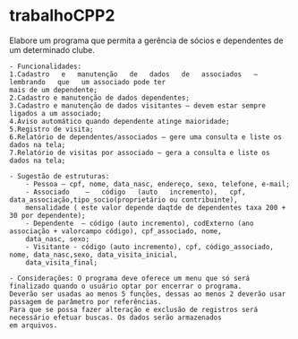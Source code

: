 # trabalhoCPP2
 
Elabore   um  programa  que   permita  a  gerência  de  sócios   e  dependentes   de   um determinado clube.

    - Funcionalidades:
    1.Cadastro   e   manutenção   de   dados   de   associados   –   lembrando   que   um associado pode ter 
    mais de um dependente;
    2.Cadastro e manutenção de dados dependentes;
    3.Cadastro e manutenção de dados visitantes – devem estar sempre ligados a um associado;
    4.Aviso automático quando dependente atinge maioridade;
    5.Registro de visita;
    6.Relatório de dependentes/associados – gere uma consulta e liste os dados na tela;
    7.Relatório de visitas por associado – gera a consulta e liste os dados na tela;
    
    - Sugestão de estruturas:
        - Pessoa – cpf, nome, data_nasc, endereço, sexo, telefone, e-mail;
        - Associado    –   código   (auto   incremento),   cpf,   data_associação,tipo_socio(proprietário ou contribuinte), 
        mensalidade ( este valor depende daqtde de dependentes taxa 200 + 30 por dependente);
        - Dependente  – código (auto incremento), codExterno (ano associação + valorcampo código), cpf_associado, nome, 
        data_nasc, sexo;
        - Visitante - código (auto incremento), cpf, código_associado, nome, data_nasc,sexo, data_visita_inicial, 
        data_visita_final;
    
    - Considerações: O programa deve oferece um menu que só será finalizado quando o usuário optar por encerrar o programa.
    Deverão ser usadas ao menos 5 funções, dessas ao menos 2 deverão usar passagem de parâmetro por referências. 
    Para que se possa fazer alteração e exclusão de registros será necessário efetuar buscas. Os dados serão armazenados 
    em arquivos.

